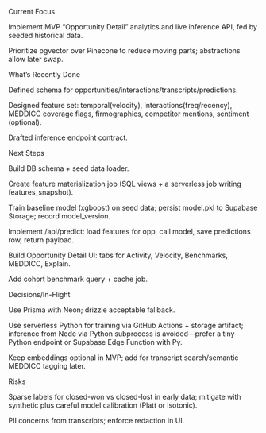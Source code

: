 Current Focus

Implement MVP “Opportunity Detail” analytics and live inference API, fed by seeded historical data.

Prioritize pgvector over Pinecone to reduce moving parts; abstractions allow later swap.

What’s Recently Done

Defined schema for opportunities/interactions/transcripts/predictions.

Designed feature set: temporal(velocity), interactions(freq/recency), MEDDICC coverage flags, firmographics, competitor mentions, sentiment (optional).

Drafted inference endpoint contract.

Next Steps

Build DB schema + seed data loader.

Create feature materialization job (SQL views + a serverless job writing features_snapshot).

Train baseline model (xgboost) on seed data; persist model.pkl to Supabase Storage; record model_version.

Implement /api/predict: load features for opp, call model, save predictions row, return payload.

Build Opportunity Detail UI: tabs for Activity, Velocity, Benchmarks, MEDDICC, Explain.

Add cohort benchmark query + cache job.

Decisions/In-Flight

Use Prisma with Neon; drizzle acceptable fallback.

Use serverless Python for training via GitHub Actions + storage artifact; inference from Node via Python subprocess is avoided—prefer a tiny Python endpoint or Supabase Edge Function with Py.

Keep embeddings optional in MVP; add for transcript search/semantic MEDDICC tagging later.

Risks

Sparse labels for closed-won vs closed-lost in early data; mitigate with synthetic plus careful model calibration (Platt or isotonic).

PII concerns from transcripts; enforce redaction in UI.